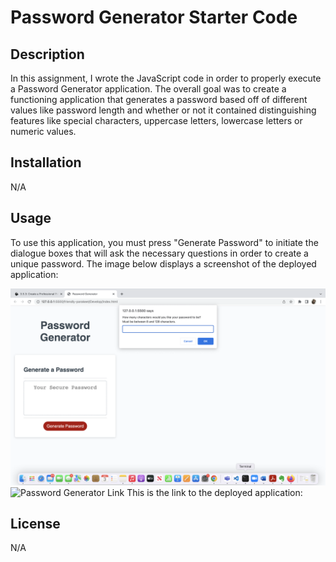 # Password Generator Starter Code

## Description

In this assignment, I wrote the JavaScript code in order to properly execute a Password Generator application. The overall goal was to create a functioning application that generates a password based off of different values like password length and whether or not it contained distinguishing features like special characters, uppercase letters, lowercase letters or numeric values. 

## Installation

N/A

## Usage

To use this application, you must press "Generate Password" to initiate the dialogue boxes that will ask the necessary questions in order to create a unique password. The image below displays a screenshot of the deployed application:

![Password Generator Image](assets/images/PasswordGenerator.jpg)
![Password Generator Link](https://jalmand2.github.io/homework-three/)
This is the link to the deployed application: 



## License

N/A
